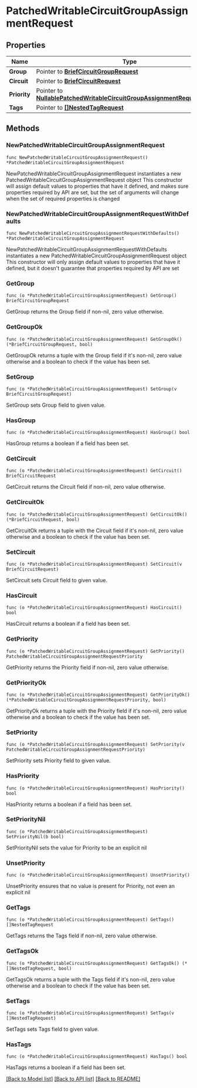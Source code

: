 # PatchedWritableCircuitGroupAssignmentRequest

## Properties

Name | Type | Description | Notes
------------ | ------------- | ------------- | -------------
**Group** | Pointer to [**BriefCircuitGroupRequest**](BriefCircuitGroupRequest.md) |  | [optional] 
**Circuit** | Pointer to [**BriefCircuitRequest**](BriefCircuitRequest.md) |  | [optional] 
**Priority** | Pointer to [**NullablePatchedWritableCircuitGroupAssignmentRequestPriority**](PatchedWritableCircuitGroupAssignmentRequestPriority.md) |  | [optional] 
**Tags** | Pointer to [**[]NestedTagRequest**](NestedTagRequest.md) |  | [optional] 

## Methods

### NewPatchedWritableCircuitGroupAssignmentRequest

`func NewPatchedWritableCircuitGroupAssignmentRequest() *PatchedWritableCircuitGroupAssignmentRequest`

NewPatchedWritableCircuitGroupAssignmentRequest instantiates a new PatchedWritableCircuitGroupAssignmentRequest object
This constructor will assign default values to properties that have it defined,
and makes sure properties required by API are set, but the set of arguments
will change when the set of required properties is changed

### NewPatchedWritableCircuitGroupAssignmentRequestWithDefaults

`func NewPatchedWritableCircuitGroupAssignmentRequestWithDefaults() *PatchedWritableCircuitGroupAssignmentRequest`

NewPatchedWritableCircuitGroupAssignmentRequestWithDefaults instantiates a new PatchedWritableCircuitGroupAssignmentRequest object
This constructor will only assign default values to properties that have it defined,
but it doesn't guarantee that properties required by API are set

### GetGroup

`func (o *PatchedWritableCircuitGroupAssignmentRequest) GetGroup() BriefCircuitGroupRequest`

GetGroup returns the Group field if non-nil, zero value otherwise.

### GetGroupOk

`func (o *PatchedWritableCircuitGroupAssignmentRequest) GetGroupOk() (*BriefCircuitGroupRequest, bool)`

GetGroupOk returns a tuple with the Group field if it's non-nil, zero value otherwise
and a boolean to check if the value has been set.

### SetGroup

`func (o *PatchedWritableCircuitGroupAssignmentRequest) SetGroup(v BriefCircuitGroupRequest)`

SetGroup sets Group field to given value.

### HasGroup

`func (o *PatchedWritableCircuitGroupAssignmentRequest) HasGroup() bool`

HasGroup returns a boolean if a field has been set.

### GetCircuit

`func (o *PatchedWritableCircuitGroupAssignmentRequest) GetCircuit() BriefCircuitRequest`

GetCircuit returns the Circuit field if non-nil, zero value otherwise.

### GetCircuitOk

`func (o *PatchedWritableCircuitGroupAssignmentRequest) GetCircuitOk() (*BriefCircuitRequest, bool)`

GetCircuitOk returns a tuple with the Circuit field if it's non-nil, zero value otherwise
and a boolean to check if the value has been set.

### SetCircuit

`func (o *PatchedWritableCircuitGroupAssignmentRequest) SetCircuit(v BriefCircuitRequest)`

SetCircuit sets Circuit field to given value.

### HasCircuit

`func (o *PatchedWritableCircuitGroupAssignmentRequest) HasCircuit() bool`

HasCircuit returns a boolean if a field has been set.

### GetPriority

`func (o *PatchedWritableCircuitGroupAssignmentRequest) GetPriority() PatchedWritableCircuitGroupAssignmentRequestPriority`

GetPriority returns the Priority field if non-nil, zero value otherwise.

### GetPriorityOk

`func (o *PatchedWritableCircuitGroupAssignmentRequest) GetPriorityOk() (*PatchedWritableCircuitGroupAssignmentRequestPriority, bool)`

GetPriorityOk returns a tuple with the Priority field if it's non-nil, zero value otherwise
and a boolean to check if the value has been set.

### SetPriority

`func (o *PatchedWritableCircuitGroupAssignmentRequest) SetPriority(v PatchedWritableCircuitGroupAssignmentRequestPriority)`

SetPriority sets Priority field to given value.

### HasPriority

`func (o *PatchedWritableCircuitGroupAssignmentRequest) HasPriority() bool`

HasPriority returns a boolean if a field has been set.

### SetPriorityNil

`func (o *PatchedWritableCircuitGroupAssignmentRequest) SetPriorityNil(b bool)`

 SetPriorityNil sets the value for Priority to be an explicit nil

### UnsetPriority
`func (o *PatchedWritableCircuitGroupAssignmentRequest) UnsetPriority()`

UnsetPriority ensures that no value is present for Priority, not even an explicit nil
### GetTags

`func (o *PatchedWritableCircuitGroupAssignmentRequest) GetTags() []NestedTagRequest`

GetTags returns the Tags field if non-nil, zero value otherwise.

### GetTagsOk

`func (o *PatchedWritableCircuitGroupAssignmentRequest) GetTagsOk() (*[]NestedTagRequest, bool)`

GetTagsOk returns a tuple with the Tags field if it's non-nil, zero value otherwise
and a boolean to check if the value has been set.

### SetTags

`func (o *PatchedWritableCircuitGroupAssignmentRequest) SetTags(v []NestedTagRequest)`

SetTags sets Tags field to given value.

### HasTags

`func (o *PatchedWritableCircuitGroupAssignmentRequest) HasTags() bool`

HasTags returns a boolean if a field has been set.


[[Back to Model list]](../README.md#documentation-for-models) [[Back to API list]](../README.md#documentation-for-api-endpoints) [[Back to README]](../README.md)


